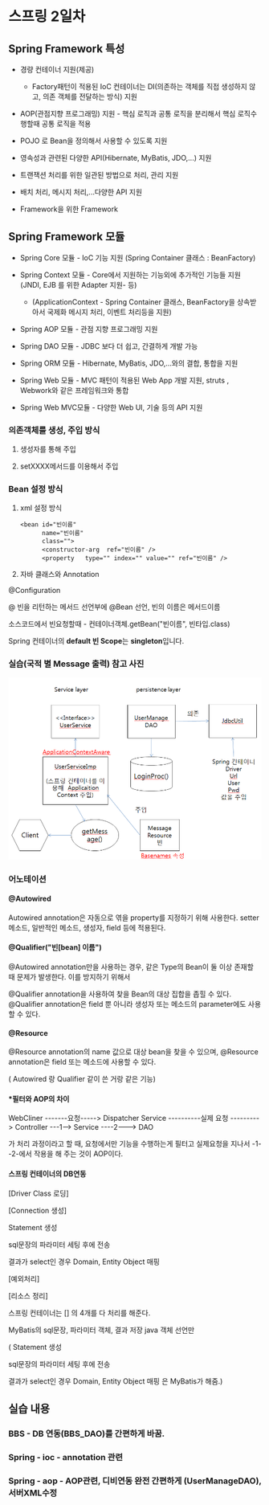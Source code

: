 # 스프링 2일차



## Spring Framework 특성



- 경량 컨테이너 지원(제공)
  - Factory패턴이 적용된  IoC 컨테이너는 DI(의존하는 객체를 직접 생성하지 않고,  의존 객체를 전달하는 방식) 지원

- AOP(관점지향 프로그래밍) 지원 - 핵심 로직과 공통 로직을 분리해서 핵심 로직수행할때 공통 로직을 적용

- POJO 로 Bean을 정의해서 사용할 수 있도록 지원

- 영속성과 관련된 다양한 API(Hibernate, MyBatis, JDO,...) 지원

- 트랜잭션 처리를 위한 일관된 방법으로 처리, 관리 지원

- 배치 처리, 메시지 처리,...다양한 API 지원 

- Framework을 위한 Framework



## Spring Framework 모듈


- Spring Core 모듈 - IoC 기능 지원 (Spring Container 클래스 : BeanFactory)

- Spring Context 모듈  - Core에서 지원하는 기능외에 추가적인 기능들 지원 (JNDI, EJB 를 위한 Adapter 지원- 등)
  - (ApplicationContext - Spring Container 클래스,  BeanFactory을 상속받아서 국제화 메시지 처리, 이벤트 처리등을 지원)                       
- Spring AOP 모듈 - 관점 지향 프로그래밍 지원

- Spring DAO 모듈 - JDBC 보다 더 쉽고, 간결하게 개발 가능

- Spring ORM 모듈 - Hibernate, MyBatis, JDO,...와의 결합, 통합을 지원

- Spring Web 모듈 - MVC 패턴이 적용된 Web App 개발 지원, struts , Webwork와 같은 프레임워크와 통합

- Spring Web MVC모듈 - 다양한 Web UI, 기술 등의 API 지원



### 의존객체를 생성, 주입 방식



1. 생성자를 통해 주입

   

2. setXXXX메서드를 이용해서 주입

   

### Bean 설정 방식
1. xml 설정 방식
   
   
   
   ```
   <bean id="빈이름"
         name="빈이름"
         class="">
         <constructor-arg  ref="빈이름" />
         <property   type="" index="" value="" ref="빈이름" />
   ```
   
   
   
   
   
2. 자바 클래스와 Annotation 

  @Configuration

  @ 빈을 리턴하는 메서드 선언부에 @Bean 선언, 빈의 이름은 메서드이름

  

소스코드에서 빈요청할때  -  컨테이너객체.getBean("빈이름", 빈타입.class)



Spring 컨테이너의 **default 빈 Scope**는 **singleton**입니다.



### 실습(국적 별 Message 출력) 참고 사진



![](https://github.com/Q3333/ITL/blob/master/190710/img/pic1.PNG)





### 어노테이션





#### @Autowired

Autowired annotation은 자동으로 엮을 property를 지정하기 위해 사용한다. setter 메소드, 일반적인 메소드, 생성자, field 등에 적용된다.



#### @Qualifier("빈[bean] 이름")

@Autowired annotation만을 사용하는 경우, 같은 Type의 Bean이 둘 이상 존재할 때 문제가 발생한다. 이를 방지하기 위해서

@Qualifier annotation을 사용하여 찾을 Bean의 대상 집합을 좁힐 수 있다. @Qualifier annotation은 field 뿐 아니라 생성자 또는 메소드의 parameter에도 사용할 수 있다.



#### @Resource

 @Resource annotation의 name 값으로 대상 bean을 찾을 수 있으며, @Resource annotation은 field 또는 메소드에 사용할 수 있다.

( Autowired 랑 Qualifier 같이 쓴 거랑 같은 기능)









#### *필터와 AOP의 차이



WebCliner -------요청-----> Dispatcher Service ----------실제 요청 ---------> Controller ---1--> Service ----2---> DAO



가 처리 과정이라고 할 때, 요청에서만 기능을 수행하는게 필터고 실제요청을 지나서 -1- -2-에서 작용을 해 주는 것이 AOP이다.



#### 스프링 컨테이너의 DB연동

[Driver Class 로딩]

[Connection 생성]

Statement 생성

sql문장의 파라미터 세팅 후에 전송

결과가 select인 경우 Domain, Entity Object 매핑

[예외처리]

[리소스 정리]



스프링 컨테이너는 [] 의 4개를 다 처리를 해준다.



MyBatis의 sql문장, 파라미터 객체, 결과 저장 java 객체 선언만

( Statement 생성

sql문장의 파라미터 세팅 후에 전송

결과가 select인 경우 Domain, Entity Object 매핑 은 MyBatis가 해줌.)





## 실습 내용

### BBS - DB 연동(BBS_DAO)를 간편하게 바꿈.

### Spring - ioc - annotation 관련

### Spring - aop - AOP관련, 디비연동 완전 간편하게 (UserManageDAO), 서버XML수정

